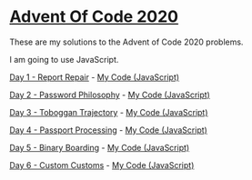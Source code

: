 # [Advent Of Code 2020](https://adventofcode.com/2020/ "adventofcode.com")

These are my solutions to the Advent of Code 2020 problems.

I am going to use JavaScript.

[Day 1 - Report Repair](https://adventofcode.com/2020/day/1 "View Problem") - [My Code (JavaScript)](https://www.github.com/funnyboy-roks/AdventOfCode-2020/tree/master/Day1)

[Day 2 - Password Philosophy](https://adventofcode.com/2020/day/2 "View Problem") - [My Code (JavaScript)](https://www.github.com/funnyboy-roks/AdventOfCode-2020/tree/master/Day2)

[Day 3 - Toboggan Trajectory](https://adventofcode.com/2020/day/3 "View Problem") - [My Code (JavaScript)](https://www.github.com/funnyboy-roks/AdventOfCode-2020/tree/master/Day3)

[Day 4 - Passport Processing](https://adventofcode.com/2020/day/4 "View Problem") - [My Code (JavaScript)](https://www.github.com/funnyboy-roks/AdventOfCode-2020/tree/master/Day4)

[Day 5 - Binary Boarding](https://adventofcode.com/2020/day/5 "View Problem") - [My Code (JavaScript)](https://www.github.com/funnyboy-roks/AdventOfCode-2020/tree/master/Day5)

[Day 6 - Custom Customs](https://adventofcode.com/2020/day/6 "View Problem") - [My Code (JavaScript)](https://www.github.com/funnyboy-roks/AdventOfCode-2020/tree/master/Day6)
